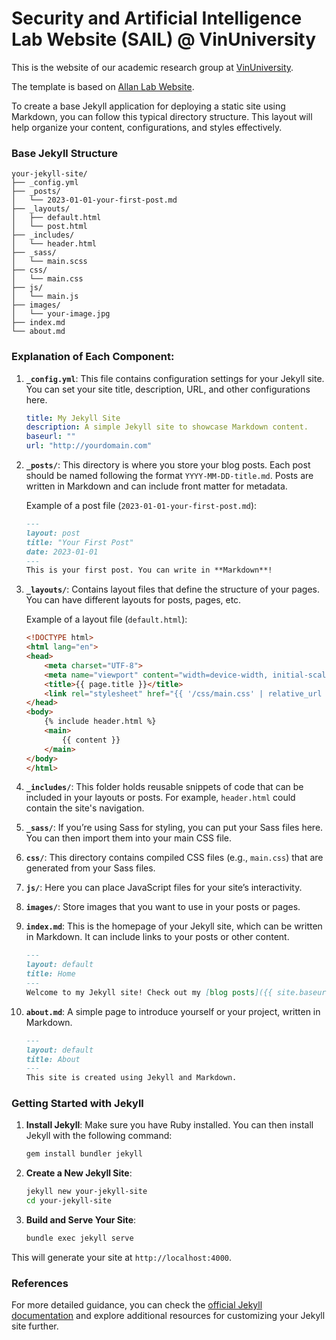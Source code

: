 # Security and Artificial Intelligence Lab Website (SAIL) @ VinUniversity

This is the website of our academic research group at [VinUniversity]().

The template is based on [Allan Lab Website](https://github.com/mpa139/allanlab).



To create a base Jekyll application for deploying a static site using Markdown, you can follow this typical directory structure. This layout will help organize your content, configurations, and styles effectively.

### Base Jekyll Structure

```
your-jekyll-site/
├── _config.yml
├── _posts/
│   └── 2023-01-01-your-first-post.md
├── _layouts/
│   ├── default.html
│   └── post.html
├── _includes/
│   └── header.html
├── _sass/
│   └── main.scss
├── css/
│   └── main.css
├── js/
│   └── main.js
├── images/
│   └── your-image.jpg
├── index.md
└── about.md
```

### Explanation of Each Component:

1. **`_config.yml`**: This file contains configuration settings for your Jekyll site. You can set your site title, description, URL, and other configurations here.

   ```yaml
   title: My Jekyll Site
   description: A simple Jekyll site to showcase Markdown content.
   baseurl: ""
   url: "http://yourdomain.com"
   ```

2. **`_posts/`**: This directory is where you store your blog posts. Each post should be named following the format `YYYY-MM-DD-title.md`. Posts are written in Markdown and can include front matter for metadata.

   Example of a post file (`2023-01-01-your-first-post.md`):
   ```markdown
   ---
   layout: post
   title: "Your First Post"
   date: 2023-01-01
   ---
   This is your first post. You can write in **Markdown**!
   ```

3. **`_layouts/`**: Contains layout files that define the structure of your pages. You can have different layouts for posts, pages, etc.

   Example of a layout file (`default.html`):
   ```html
   <!DOCTYPE html>
   <html lang="en">
   <head>
       <meta charset="UTF-8">
       <meta name="viewport" content="width=device-width, initial-scale=1.0">
       <title>{{ page.title }}</title>
       <link rel="stylesheet" href="{{ '/css/main.css' | relative_url }}">
   </head>
   <body>
       {% include header.html %}
       <main>
           {{ content }}
       </main>
   </body>
   </html>
   ```

4. **`_includes/`**: This folder holds reusable snippets of code that can be included in your layouts or posts. For example, `header.html` could contain the site's navigation.

5. **`_sass/`**: If you’re using Sass for styling, you can put your Sass files here. You can then import them into your main CSS file.

6. **`css/`**: This directory contains compiled CSS files (e.g., `main.css`) that are generated from your Sass files.

7. **`js/`**: Here you can place JavaScript files for your site’s interactivity.

8. **`images/`**: Store images that you want to use in your posts or pages.

9. **`index.md`**: This is the homepage of your Jekyll site, which can be written in Markdown. It can include links to your posts or other content.

   ```markdown
   ---
   layout: default
   title: Home
   ---
   Welcome to my Jekyll site! Check out my [blog posts]({{ site.baseurl }}/_posts/).
   ```

10. **`about.md`**: A simple page to introduce yourself or your project, written in Markdown.

    ```markdown
    ---
    layout: default
    title: About
    ---
    This site is created using Jekyll and Markdown.
    ```

### Getting Started with Jekyll
1. **Install Jekyll**: Make sure you have Ruby installed. You can then install Jekyll with the following command:

   ```bash
   gem install bundler jekyll
   ```

2. **Create a New Jekyll Site**:

   ```bash
   jekyll new your-jekyll-site
   cd your-jekyll-site
   ```

3. **Build and Serve Your Site**:

   ```bash
   bundle exec jekyll serve
   ```

This will generate your site at `http://localhost:4000`.

### References
For more detailed guidance, you can check the [official Jekyll documentation](https://jekyllrb.com/docs/) and explore additional resources for customizing your Jekyll site further.